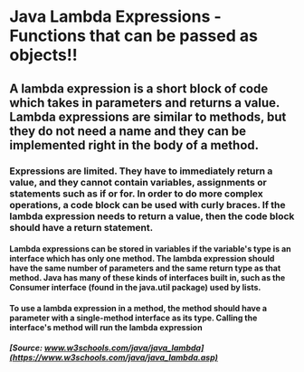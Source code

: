 # Java Lambda Expressions - Functions that can be passed as objects!!

## A lambda expression is a short block of code which takes in parameters and returns a value. Lambda expressions are similar to methods, but they do not need a name and they can be implemented right in the body of a method.

### Expressions are limited. They have to immediately return a value, and they cannot contain variables, assignments or statements such as if or for. In order to do more complex operations, a code block can be used with curly braces. If the lambda expression needs to return a value, then the code block should have a return statement.

#### Lambda expressions can be stored in variables if the variable's type is an interface which has only one method. The lambda expression should have the same number of parameters and the same return type as that method. Java has many of these kinds of interfaces built in, such as the Consumer interface (found in the java.util package) used by lists.

#### To use a lambda expression in a method, the method should have a parameter with a single-method interface as its type. Calling the interface's method will run the lambda expression

##### [Source: www.w3schools.com/java/java_lambda](https://www.w3schools.com/java/java_lambda.asp)
